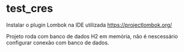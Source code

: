# test_cres

Instalar o plugin Lombok na IDE utilizada 
https://projectlombok.org/


Projeto roda com banco de dados H2 em memória, não é nescessário configurar conexão com banco de dados.
